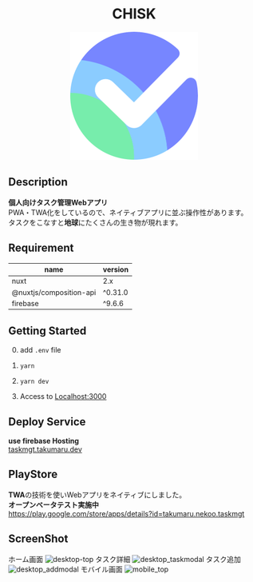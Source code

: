 # <div style="text-align: center;">CHISK</div>
<p align="center">
  <img src="/static/icon.png"  width="256" height="256" alt="nuxt-firebase logo">
</p>

## Description
**個人向けタスク管理Webアプリ**<br>
PWA・TWA化をしているので、ネイティブアプリに並ぶ操作性があります。<br>
タスクをこなすと**地球**にたくさんの生き物が現れます。<br>


## Requirement
| name | version |
| ------------- | ------------- |
| nuxt  | 2.x |
| @nuxtjs/composition-api  | ^0.31.0 |
| firebase | ^9.6.6 |

## Getting Started
0. add `.env` file

1. `yarn`<br>

2. `yarn dev`<br>

3. Access to [Localhost:3000](http://localhost:3000/)

## Deploy Service
**use firebase Hosting**<br>
[taskmgt.takumaru.dev](https://taskmgt.takumaru.dev/)<br>


## PlayStore
**TWA**の技術を使いWebアプリをネイティブにしました。<br>
**オープンベータテスト実施中**<br>
https://play.google.com/store/apps/details?id=takumaru.nekoo.taskmgt

## ScreenShot
ホーム画面
![desktop-top](https://user-images.githubusercontent.com/49429291/168499911-200bed04-20bb-4f8b-8ba4-e8820223563f.png)
タスク詳細
![desktop_taskmodal](https://user-images.githubusercontent.com/49429291/168499910-3d0aa09a-3173-4b5b-813c-3b16f4d08ee9.png)
タスク追加
![desktop_addmodal](https://user-images.githubusercontent.com/49429291/168499913-7ea5504f-158d-45db-aeef-149a55ce68f8.png)
モバイル画面
![mobile_top](https://user-images.githubusercontent.com/49429291/168499945-dff6aef7-f156-437a-a09c-436f9d01029d.png)
